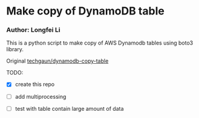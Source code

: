 # Make copy of DynamoDB table

### Author: Longfei Li

This is a python script to make copy of AWS Dynamodb tables using boto3 library.

Original [techgaun/dynamodb-copy-table](https://github.com/techgaun/dynamodb-copy-table/blob/master/dynamodb-copy-table.py)

TODO:

- [x] create this repo
- [ ] add multiprocessing
- [ ] test with table contain large amount of data

